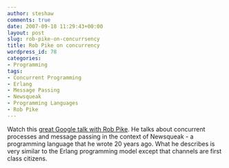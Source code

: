 ```yaml
---
author: steshaw
comments: true
date: 2007-09-18 11:29:43+00:00
layout: post
slug: rob-pike-on-concurrsency
title: Rob Pike on concurrency
wordpress_id: 78
categories:
- Programming
tags:
- Concurrent Programming
- Erlang
- Message Passing
- Newsqueak
- Programming Languages
- Rob Pike
---
```


Watch this [great Google talk with Rob Pike](http://video.google.com/videoplay?docid=810232012617965344). He talks about concurrent processes and message passing in the context of Newsqueak - a programming language that he wrote 20 years ago. What he describes is very similar to the Erlang programming model except that channels are first class citizens.
